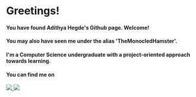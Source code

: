 # Greetings!

#### You have found Adithya Hegde's Github page. Welcome!
#### You may also have seen me  under the alias 'TheMonocledHamster'.

#### I'm a Computer Science undergraduate with a project-oriented approach towards learning.
#### You can find me on 
<a href="https://www.linkedin.com/in/adithya-hegde/" target="_blank"><img src="https://img.shields.io/badge/LinkedIn-0077B5?style=for-the-badge&logo=linkedin&logoColor=white"/>
<a href="https://www.instagram.com/themonocledhamster" target="_blank"><img src ="https://img.shields.io/badge/Instagram-E4405F?style=for-the-badge&logo=instagram&logoColor=white"/>


<!--
**Emperor-Adi/Emperor-Adi** is a ✨ _special_ ✨ repository because its `README.md` (this file) appears on your GitHub profile.

Here are some ideas to get you started:

- 🔭 I’m currently working on ...
- 🌱 I’m currently learning ...
- 👯 I’m looking to collaborate on ...
- 🤔 I’m looking for help with ...
- 💬 Ask me about ...
- 📫 How to reach me: ...
- 😄 Pronouns: ...
- ⚡ Fun fact: ...
-->
